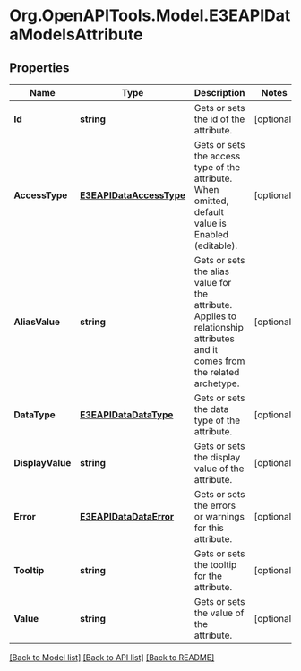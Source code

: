 
# Org.OpenAPITools.Model.E3EAPIDataModelsAttribute

## Properties

Name | Type | Description | Notes
------------ | ------------- | ------------- | -------------
**Id** | **string** | Gets or sets the id of the attribute. | [optional] 
**AccessType** | [**E3EAPIDataAccessType**](E3EAPIDataAccessType.md) | Gets or sets the access type of the attribute. When omitted, default value is Enabled (editable). | [optional] 
**AliasValue** | **string** | Gets or sets the alias value for the attribute. Applies to relationship attributes and it comes from the related archetype. | [optional] 
**DataType** | [**E3EAPIDataDataType**](E3EAPIDataDataType.md) | Gets or sets the data type of the attribute. | [optional] 
**DisplayValue** | **string** | Gets or sets the display value of the attribute. | [optional] 
**Error** | [**E3EAPIDataDataError**](E3EAPIDataDataError.md) | Gets or sets the errors or warnings for this attribute. | [optional] 
**Tooltip** | **string** | Gets or sets the tooltip for the attribute. | [optional] 
**Value** | **string** | Gets or sets the value of the attribute. | [optional] 

[[Back to Model list]](../README.md#documentation-for-models)
[[Back to API list]](../README.md#documentation-for-api-endpoints)
[[Back to README]](../README.md)

